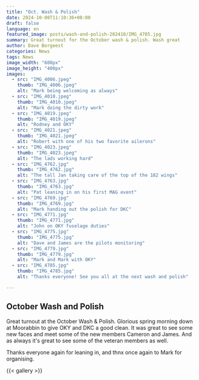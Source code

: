 ```yaml
---
title: "Oct. Wash & Polish"
date: 2024-10-08T11:10:36+08:00
draft: false
language: en
featured_image: posts/wash-and-polish-202410/IMG_4785.jpg
summary: Great turnout for the October wash & polish. Wash great 
author: Dave Borgeest
categories: News
tags: News
image_width: "600px"
image_height: "400px"
images:
  - src: "IMG_4006.jpeg"
    thumb: "IMG_4006.jpeg"
    alt: "Mark being welcoming as always"
  - src: "IMG_4010.jpeg"
    thumb: "IMG_4010.jpeg"
    alt: "Mark doing the dirty work"
  - src: "IMG_4019.jpeg"
    thumb: "IMG_4019.jpeg"
    alt: "Rodney and OKY"
  - src: "IMG_4021.jpeg"
    thumb: "IMG_4021.jpeg"
    alt: "Robert with one of his two favorite ailerons"
  - src: "IMG_4023.jpeg"
    thumb: "IMG_4023.jpeg"
    alt: "The lads working hard"
  - src: "IMG_4762.jpg"
    thumb: "IMG_4762.jpg"
    alt: "The tall Jan taking care of the top of the 182 wings"
  - src: "IMG_4763.jpg"
    thumb: "IMG_4763.jpg"
    alt: "Pat leaning in on his first MAG event"
  - src: "IMG_4769.jpg"
    thumb: "IMG_4769.jpg"
    alt: "Mark handing out the polish for DKC"
  - src: "IMG_4771.jpg"
    thumb: "IMG_4771.jpg"
    alt: "John on OKY fuselage duties"
  - src: "IMG_4775.jpg"
    thumb: "IMG_4775.jpg"
    alt: "Dave and James are the pilots monitoring"
  - src: "IMG_4779.jpg"
    thumb: "IMG_4779.jpg"
    alt: "Mark and Mark with OKY"
  - src: "IMG_4785.jpg"
    thumb: "IMG_4785.jpg"
    alt: "Thanks everyone! See you all at the next wash and polish"

---
```


## October Wash and Polish

Great turnout at the October Wash & Polish. Glorious spring morning down at Moorabbin to give OKY and DKC a good clean. It was great to see some new faces and meet some of the new members Cameron and James. And as always it's great to see some of the veteran members as well. 

Thanks everyone again for leaning in, and thnx once again to Mark for organising.

{{< gallery >}}
